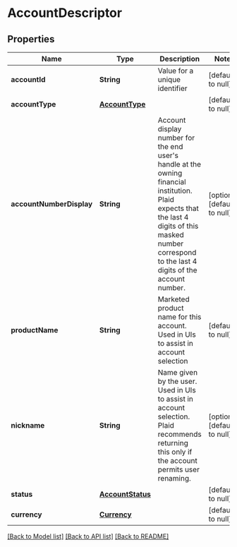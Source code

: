 # AccountDescriptor
## Properties

| Name | Type | Description | Notes |
|------------ | ------------- | ------------- | -------------|
| **accountId** | **String** | Value for a unique identifier | [default to null] |
| **accountType** | [**AccountType**](AccountType.md) |  | [default to null] |
| **accountNumberDisplay** | **String** | Account display number for the end user&#39;s handle at the owning financial institution. Plaid expects that the last 4 digits of this masked number correspond to the last 4 digits of the account number.  | [optional] [default to null] |
| **productName** | **String** | Marketed product name for this account. Used in UIs to assist in account selection | [default to null] |
| **nickname** | **String** | Name given by the user. Used in UIs to assist in account selection. Plaid recommends returning this only if the account permits user renaming.  | [optional] [default to null] |
| **status** | [**AccountStatus**](AccountStatus.md) |  | [default to null] |
| **currency** | [**Currency**](Currency.md) |  | [default to null] |

[[Back to Model list]](../README.md#documentation-for-models) [[Back to API list]](../README.md#documentation-for-api-endpoints) [[Back to README]](../README.md)

